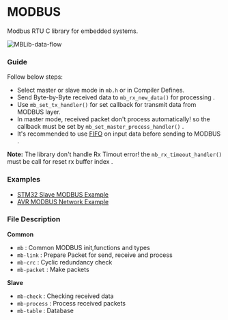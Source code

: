 # MODBUS
Modbus RTU C library for embedded systems.

![MBLib-data-flow](https://user-images.githubusercontent.com/64005694/154830661-b1cc3740-ec50-44c9-9330-b34d01b1224c.svg)


### Guide 

Follow below steps:
- Select master or slave mode in `mb.h` or in Compiler Defines.
- Send Byte-by-Byte received data to `mb_rx_new_data()` for processing .
- Use `mb_set_tx_handler()` for set callback for transmit data from MODBUS layer.
- In master mode, received packet don't process automatically! so the callback must be set by `mb_set_master_process_handler()` .
- It's recommended to use [FIFO](https://github.com/liyanboy74/fifo) on input data before sending to MODBUS .

**Note:** The library don't handle Rx Timout error! the `mb_rx_timeout_handler()` must be call for reset rx buffer index .

### Examples
- [STM32 Slave MODBUS Example](https://github.com/ioelectro/modbus-stm32-slave-example.git)
- [AVR MODBUS Network Example](https://github.com/ioelectro/modbus-avr-example.git)

### File Description
**Common**
- `mb` : Common MODBUS init,functions and types
- `mb-link` : Prepare Packet for send, receive and process
- `mb-crc` : Cyclic redundancy check
- `mb-packet` : Make packets

**Slave**
- `mb-check` : Checking received data
- `mb-process` : Process received packets
- `mb-table` : Database

